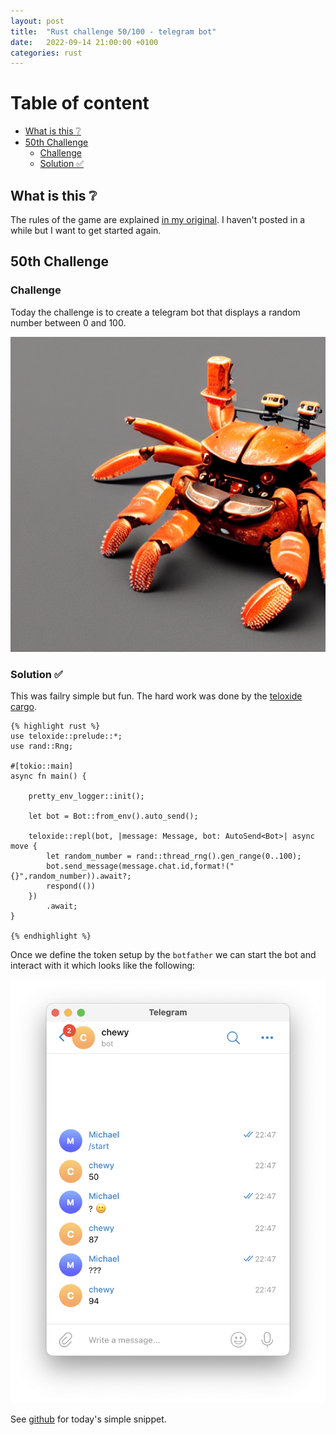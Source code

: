 ```yaml
---
layout: post
title:  "Rust challenge 50/100 - telegram bot"
date:   2022-09-14 21:00:00 +0100
categories: rust
---
```



#  Table of content
<!-- MarkdownTOC autolink="true" -->

- [What is this :grey_question:](#what-is-this-grey_question)
- [50th Challenge](#50th-challenge)
    - [Challenge](#challenge)
    - [Solution :white_check_mark:](#solution-white_check_mark)

<!-- /MarkdownTOC -->

## What is this :grey_question: 

The rules of the game are explained [in my original](https://maebli.github.io/rust/2021/10/18/100rust.html). 
I haven't posted in a while but I want to get started again. 

## 50th Challenge
### Challenge

Today the challenge is to create a telegram bot that displays a random number between 0 and 100.

![](/assets/img/ferris3.png)

### Solution :white_check_mark:


This was failry simple but fun. The hard work was done by the [teloxide cargo](https://lib.rs/crates/teloxide).


	{% highlight rust %}
    use teloxide::prelude::*;
    use rand::Rng;

    #[tokio::main]
    async fn main() {

        pretty_env_logger::init();

        let bot = Bot::from_env().auto_send();

        teloxide::repl(bot, |message: Message, bot: AutoSend<Bot>| async move {
            let random_number = rand::thread_rng().gen_range(0..100);
            bot.send_message(message.chat.id,format!("{}",random_number)).await?;
            respond(())
        })
            .await;
    }

	{% endhighlight %}


Once we define the token setup by the `botfather` we can start the bot and interact with it which looks like the following:

![](/assets/img/telegram-bot.png)

See [github](https://github.com/maebli/100rustsnippets/tree/master/telegram-bot) for today's simple snippet. 

